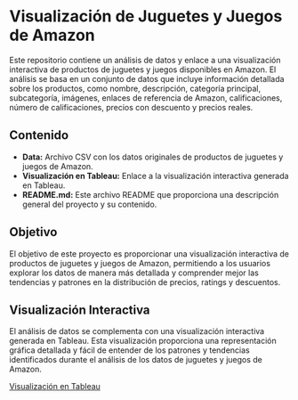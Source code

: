 # Visualización de Juguetes y Juegos de Amazon

Este repositorio contiene un análisis de datos y enlace a una visualización interactiva de productos de juguetes y juegos disponibles en Amazon. El análisis se basa en un conjunto de datos que incluye información detallada sobre los productos, como nombre, descripción, categoría principal, subcategoría, imágenes, enlaces de referencia de Amazon, calificaciones, número de calificaciones, precios con descuento y precios reales.

## Contenido

- **Data:** Archivo CSV con los datos originales de productos de juguetes y juegos de Amazon.
- **Visualización en Tableau:** Enlace a la visualización interactiva generada en Tableau.
- **README.md:** Este archivo README que proporciona una descripción general del proyecto y su contenido.

## Objetivo

El objetivo de este proyecto es proporcionar una visualización interactiva de productos de juguetes y juegos de Amazon, permitiendo a los usuarios explorar los datos de manera más detallada y comprender mejor las tendencias y patrones en la distribución de precios, ratings y descuentos.

## Visualización Interactiva

El análisis de datos se complementa con una visualización interactiva generada en Tableau. Esta visualización proporciona una representación gráfica detallada y fácil de entender de los patrones y tendencias identificados durante el análisis de los datos de juguetes y juegos de Amazon.

[Visualización en Tableau](https://public.tableau.com/views/visualizacionproductosamazon/Dashboard1?:language=es-ES&publish=yes&:sid=&:display_count=n&:origin=viz_share_link)
